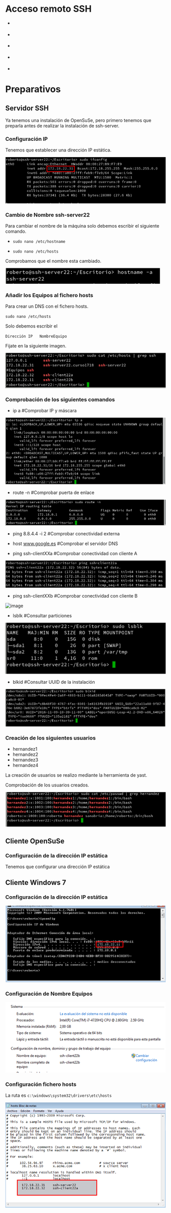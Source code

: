 # Acceso remoto SSH

- [](#id1)

- [](#id2)

- [](#id3)

- [](#id4)

- [](#id5)


# Preparativos


## Servidor SSH<a name="id1"></a>

Ya tenemos una instalación de OpenSuSe, pero primero tenemos que preparla antes de realizar la instalación de ssh-server.

### Configuración IP <a name="id2"></a>

Tenemos que establecer una dirección IP estática.

![image](img/001.png)

### Cambio de Nombre ssh-server22 <a name="id3"></a>

Para cambiar el nombre de la máquina solo debemos escribir el siguiente comando.

- `sudo nano /etc/hostname`

- `sudo nano /etc/hosts`

Comprobamos que el nombre esta cambiado.

![image](img/002.png)


### Añadir los Equipos al fichero hosts <a name="id4"></a>

Para crear un DNS con el fichero hosts.

`sudo nano /etc/hosts`

Solo debemos escribir el

`Dirección IP   NombreEquipo`

Fijate en la siguiente imagen.

![image](img/003.png)


### Comprobación de los siguientes comandos <a name="id5"></a>

- ip a  #Comprobar IP y máscara

![image](img/004.png)

- route -n           #Comprobar puerta de enlace

![image](img/005.png)

- ping 8.8.4.4 -i 2  #Comprobar conectividad externa



- host www.google.es #Comprobar el servidor DNS



- ping ssh-clientXXa #Comprobar conectividad con cliente A

![image](img/006.png)

- ping ssh-clientXXb #Comprobar conectividad con cliente B

![image](img/0010.png)

- lsblk              #Consultar particiones

![image](img/007.png)

- blkid              #Consultar UUID de la instalación

![image](img/008.png)

### Creación de los siguientes usuarios <a name="id6"></a>

- hernandez1
- hernandez2
- hernandez3
- hernandez4

La creación de usuarios se realizo mediante la herramienta de yast.

Comprobación de los usuarios creados.

![image](img/009.png)

## Cliente OpenSuSe

### Configuración de la dirección IP estática

Tenemos que configurar una dirección IP estática




## Cliente Windows 7

### Configuración de la dirección IP estática

![image](img/012.png)

### Configuración de Nombre Equipos

![image](img/013.png)

### Configuración fichero hosts

La ruta es `c:\windows\system32\drivers\etc\hosts`

![image](img/011.png)
